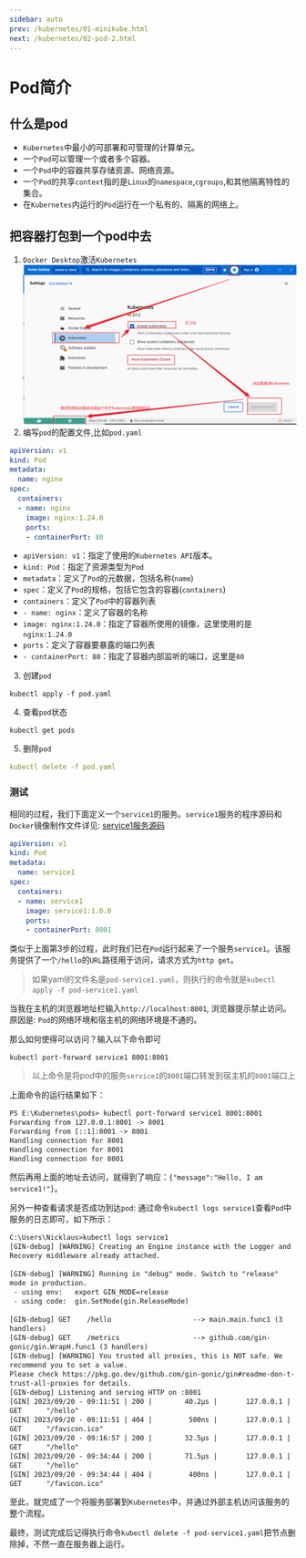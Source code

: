 ```yaml
---
sidebar: auto
prev: /kubernetes/01-minikube.html
next: /kubernetes/02-pod-2.html
---
```

# Pod简介
## 什么是pod
* `Kubernetes`中最小的可部署和可管理的计算单元。
* 一个`Pod`可以管理一个或者多个容器。
* 一个`Pod`中的容器共享存储资源、网络资源。
* 一个`Pod`的共享`context`指的是`Linux`的`namespace`,`cgroups`,和其他隔离特性的集合。
* 在`Kubernetes`内运行的`Pod`运行在一个私有的、隔离的网络上。
## 把容器打包到一个pod中去
1. `Docker Desktop`激活`Kubernetes`
![](./imgs/docker-desktop-enable-kubernetes.png)
2. 编写`pod`的配置文件,比如`pod.yaml`
```yaml
apiVersion: v1
kind: Pod
metadata:
  name: nginx
spec:
  containers:
  - name: nginx
    image: nginx:1.24.0
    ports:
    - containerPort: 80
```
* `apiVersion: v1`：指定了使用的`Kubernetes API`版本。
* `kind: Pod`：指定了资源类型为`Pod`
* `metadata`：定义了`Pod`的元数据，包括名称(`name`)
* `spec`：定义了`Pod`的规格，包括它包含的容器(`containers`)
* `containers`：定义了`Pod`中的容器列表
* `- name: nginx`：定义了容器的名称
* `image: nginx:1.24.0`：指定了容器所使用的镜像，这里使用的是`nginx:1.24.0`
* `ports`：定义了容器要暴露的端口列表
* `- containerPort: 80`：指定了容器内部监听的端口，这里是`80`
3. 创建`pod`
```shell
kubectl apply -f pod.yaml
```
4. 查看`pod`状态
```shell
kubectl get pods
```
5. 删除`pod`
```yaml
kubectl delete -f pod.yaml
```
### 测试
相同的过程，我们下面定义一个`service1`的服务。`service1`服务的程序源码和`Docker`镜像制作文件详见: [service1服务源码](https://github.com/luweiqianyi/go/tree/master/metrics/cmd/service1)
```yaml
apiVersion: v1
kind: Pod
metadata:
  name: service1
spec:
  containers:
  - name: service1
    image: service1:1.0.0
    ports:
    - containerPort: 8001
```

类似于上面第3步的过程，此时我们已在`Pod`运行起来了一个服务`service1`。该服务提供了一个`/hello`的`URL`路径用于访问，请求方式为`http get`。
> 如果yaml的文件名是`pod-service1.yaml`，则执行的命令就是`kubectl apply -f pod-service1.yaml`

当我在主机的浏览器地址栏输入`http://localhost:8001`, 浏览器提示禁止访问。原因是: `Pod`的网络环境和宿主机的网络环境是不通的。

那么如何使得可以访问？输入以下命令即可
```shell
kubectl port-forward service1 8001:8001
```
> 以上命令是将pod中的服务`service1`的`8001`端口转发到宿主机的`8001`端口上

上面命令的运行结果如下：
```shell
PS E:\Kubernetes\pods> kubectl port-forward service1 8001:8001
Forwarding from 127.0.0.1:8001 -> 8001
Forwarding from [::1]:8001 -> 8001
Handling connection for 8001
Handling connection for 8001
Handling connection for 8001
```

然后再用上面的地址去访问，就得到了响应：`{"message":"Hello, I am service1!"}`。

另外一种查看请求是否成功到达`pod`: 通过命令`kubectl logs service1`查看`Pod`中服务的日志即可，如下所示：
```shell
C:\Users\Nicklaus>kubectl logs service1
[GIN-debug] [WARNING] Creating an Engine instance with the Logger and Recovery middleware already attached.

[GIN-debug] [WARNING] Running in "debug" mode. Switch to "release" mode in production.
 - using env:   export GIN_MODE=release
 - using code:  gin.SetMode(gin.ReleaseMode)

[GIN-debug] GET    /hello                    --> main.main.func1 (3 handlers)
[GIN-debug] GET    /metrics                  --> github.com/gin-gonic/gin.WrapH.func1 (3 handlers)
[GIN-debug] [WARNING] You trusted all proxies, this is NOT safe. We recommend you to set a value.
Please check https://pkg.go.dev/github.com/gin-gonic/gin#readme-don-t-trust-all-proxies for details.
[GIN-debug] Listening and serving HTTP on :8001
[GIN] 2023/09/20 - 09:11:51 | 200 |        40.2µs |       127.0.0.1 | GET      "/hello"
[GIN] 2023/09/20 - 09:11:51 | 404 |         500ns |       127.0.0.1 | GET      "/favicon.ico"
[GIN] 2023/09/20 - 09:16:57 | 200 |        32.5µs |       127.0.0.1 | GET      "/hello"
[GIN] 2023/09/20 - 09:34:44 | 200 |        71.5µs |       127.0.0.1 | GET      "/hello"
[GIN] 2023/09/20 - 09:34:44 | 404 |         400ns |       127.0.0.1 | GET      "/favicon.ico"
```

至此，就完成了一个将服务部署到`Kubernetes`中，并通过外部主机访问该服务的整个流程。

最终，测试完成后记得执行命令`kubectl delete -f pod-service1.yaml`把节点删除掉，不然一直在服务器上运行。